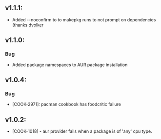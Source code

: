 ## v1.1.1:

- Added --noconfirm to to makepkg runs to not prompt on dependencies (thanks [dvolker](https://github.com/dvolker)

## v1.1.0:

### Bug

- Added package namespaces to AUR package installation

## v1.0.4:

### Bug

- [COOK-2971]: pacman cookbook has foodcritic failure

## v1.0.2:

* [COOK-1018] - aur provider fails when a package is of 'any' cpu
  type.
